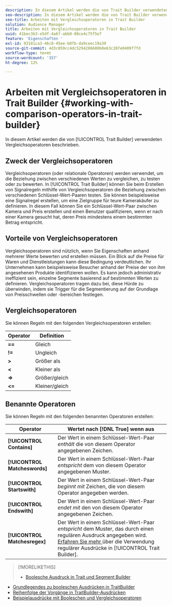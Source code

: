 ```yaml
---
description: In diesem Artikel werden die von Trait Builder verwendeten Vergleichsoperatoren beschrieben.
seo-description: In diesem Artikel werden die von Trait Builder verwendeten Vergleichsoperatoren beschrieben.
seo-title: Arbeiten mit Vergleichsoperatoren in Trait Builder
solution: Audience Manager
title: Arbeiten mit Vergleichsoperatoren in Trait Builder
uuid: 41bec3b3-e5df-4a6f-abb0-80ce4c75f5e7
feature: 'Eigenschaften '
exl-id: 93181ca3-46c8-45ee-b0fb-da9ceec19a39
source-git-commit: 4d3c859cc4dc5294286680b0e63c287e0409f7fd
workflow-type: tm+mt
source-wordcount: '357'
ht-degree: 12%

---
```


# Arbeiten mit Vergleichsoperatoren in Trait Builder {#working-with-comparison-operators-in-trait-builder}

In diesem Artikel werden die von [!UICONTROL Trait Builder] verwendeten Vergleichsoperatoren beschrieben.

## Zweck der Vergleichsoperatoren

<!-- c_tb_comparison_operators.xml -->

Vergleichsoperatoren (oder relationale Operatoren) werden verwendet, um die Beziehung zwischen verschiedenen Werten zu vergleichen, zu testen oder zu bewerten. In [!UICONTROL Trait Builder] können Sie beim Erstellen von Signalregeln mithilfe von Vergleichsoperatoren die Beziehung zwischen verschiedenen Schlüssel-Wert-Paaren testen. Sie können beispielsweise eine Signalregel erstellen, um eine Zielgruppe für teure Kamerakäufer zu definieren. In diesem Fall können Sie ein Schlüssel-Wert-Paar zwischen Kamera und Preis erstellen und einen Benutzer qualifizieren, wenn er nach einer Kamera gesucht hat, deren Preis mindestens einem bestimmten Betrag entspricht.

## Vorteile von Vergleichsoperatoren

Vergleichsoperatoren sind nützlich, wenn Sie Eigenschaften anhand mehrerer Werte bewerten und erstellen müssen. Ein Blick auf die Preise für Waren und Dienstleistungen kann diese Bedingung verdeutlichen. Ihr Unternehmen kann beispielsweise Besucher anhand der Preise der von ihm angesehenen Produkte identifizieren wollen. Es kann jedoch administrativ ineffizient sein, einzelne Segmente basierend auf bestimmten Werten zu definieren. Vergleichsoperatoren tragen dazu bei, diese Hürde zu überwinden, indem sie Trigger für die Segmentierung auf der Grundlage von Preisschwellen oder -bereichen festlegen.

## Vergleichsoperatoren

Sie können Regeln mit den folgenden Vergleichsoperatoren erstellen:

| Operator | Definition |
|---|---|
| **==** | Gleich |
| **!=** | Ungleich |
| **>** | Größer als |
| **&lt;** | Kleiner als |
| **=>** | Größer/gleich |
| **&lt;=** | Kleiner/gleich |

## Benannte Operatoren

Sie können Regeln mit den folgenden benannten Operatoren erstellen:

| Operator | Wertet nach [!DNL True] wenn aus |
|---|---|
| **[!UICONTROL Contains]** | Der Wert in einem Schlüssel-Wert-Paar *enthält* die von diesem Operator angegebenen Zeichen. |
| **[!UICONTROL Matcheswords]** | Der Wert in einem Schlüssel-Wert-Paar *entspricht* dem von diesem Operator angegebenen Muster. |
| **[!UICONTROL Startswith]** | Der Wert in einem Schlüssel-Wert-Paar *beginnt mit* Zeichen, die von diesem Operator angegeben werden. |
| **[!UICONTROL Endswith]** | Der Wert in einem Schlüssel-Wert-Paar *endet mit* den von diesem Operator angegebenen Zeichen. |
| **[!UICONTROL Matchesregex]** | Der Wert in einem Schlüssel-Wert-Paar *entspricht* dem Muster, das durch einen regulären Ausdruck angegeben wird. [Erfahren Sie mehr ](../../features/traits/trait-builder-regex.md) über die Verwendung regulärer Ausdrücke in  [!UICONTROL Trait Builder]. |

>[!MORELIKETHIS]
>
>* [Boolesche Ausdruck in Trait und Segment Builder](../../reference/boolean-expressions-tsb.md)
* [Grundlegendes zu booleschen Ausdrücken in TraitBuilder](../../reference/boolean-expressions-tsb.md)
* [Reihenfolge der Vorgänge in TraitBuilder-Ausdrücken](../../features/traits/trait-operator-precedence.md)
* [Beispielausdrücke mit Booleschen und Vergleichsoperatoren](../../features/traits/trait-expression-samples.md)


